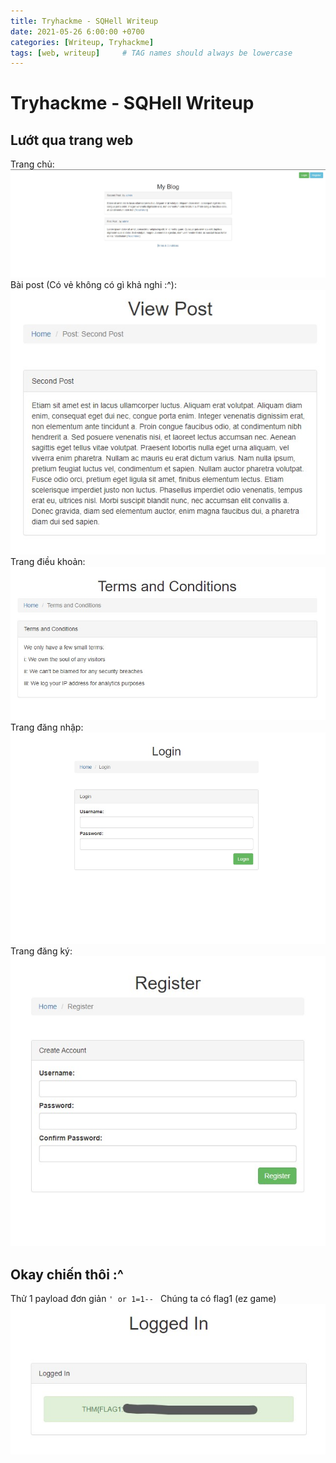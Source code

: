 ```yaml
---
title: Tryhackme - SQHell Writeup
date: 2021-05-26 6:00:00 +0700
categories: [Writeup, Tryhackme]
tags: [web, writeup]     # TAG names should always be lowercase
---
```

# Tryhackme - SQHell Writeup

## Lướt qua trang web
Trang chủ:
![](/assets/img/SQHell/1.jpg)
Bài post (Có vẻ không có gì khả nghi :^):
![](/assets/img/SQHell/5.jpg)
Trang điều khoản:
![](/assets/img/SQHell/6.jpg)
Trang đăng nhập:
![](/assets/img/SQHell/2.jpg)
Trang đăng ký:
![](/assets/img/SQHell/3.jpg)

## Okay chiến thôi :^
Thử 1 payload đơn giản
`' or 1=1-- `
Chúng ta có flag1 (ez game)
![](/assets/img/SQHell/4.jpg)
